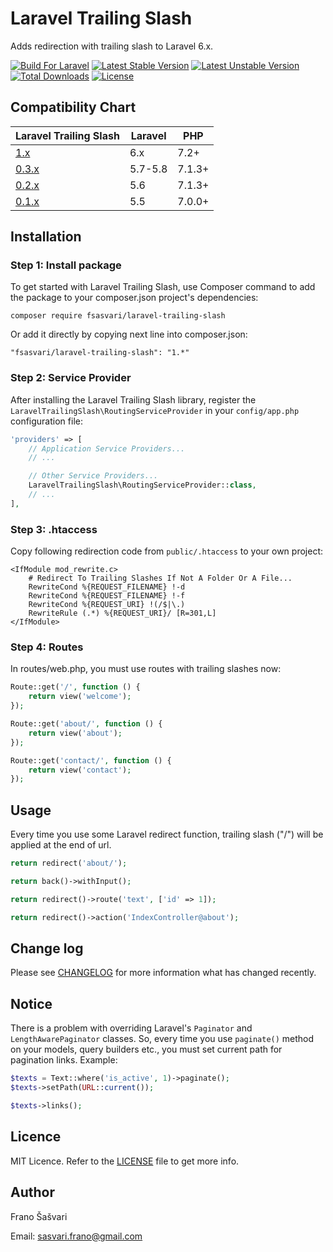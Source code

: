 # Laravel Trailing Slash

Adds redirection with trailing slash to Laravel 6.x.

[![Build For Laravel](https://img.shields.io/badge/Built_for-Laravel-orange.svg)](https://styleci.io/repos/79834672)
[![Latest Stable Version](https://poser.pugx.org/fsasvari/laravel-trailing-slash/v/stable)](https://packagist.org/packages/fsasvari/laravel-trailing-slash)
[![Latest Unstable Version](https://poser.pugx.org/fsasvari/laravel-trailing-slash/v/unstable)](https://packagist.org/packages/fsasvari/laravel-trailing-slash)
[![Total Downloads](https://poser.pugx.org/fsasvari/laravel-trailing-slash/downloads)](https://packagist.org/packages/fsasvari/laravel-trailing-slash)
[![License](https://poser.pugx.org/fsasvari/laravel-trailing-slash/license)](https://packagist.org/packages/fsasvari/laravel-trailing-slash)

## Compatibility Chart

| Laravel Trailing Slash                                                | Laravel   | PHP     |
|-----------------------------------------------------------------------|-----------|---------|
| [1.x](https://github.com/fsasvari/laravel-trailing-slash/tree/v1.1.0) | 6.x       | 7.2+    |
| [0.3.x](https://github.com/fsasvari/laravel-trailing-slash/tree/0.3)  | 5.7-5.8   | 7.1.3+  |
| [0.2.x](https://github.com/fsasvari/laravel-trailing-slash/tree/0.2)  | 5.6       | 7.1.3+  |
| [0.1.x](https://github.com/fsasvari/laravel-trailing-slash/tree/0.1)  | 5.5       | 7.0.0+  |

## Installation

### Step 1: Install package

To get started with Laravel Trailing Slash, use Composer command to add the package to your composer.json project's dependencies:

```
composer require fsasvari/laravel-trailing-slash
```

Or add it directly by copying next line into composer.json:

```
"fsasvari/laravel-trailing-slash": "1.*"
```

### Step 2: Service Provider

After installing the Laravel Trailing Slash library, register the `LaravelTrailingSlash\RoutingServiceProvider` in your `config/app.php` configuration file:

```php
'providers' => [
    // Application Service Providers...
    // ...

    // Other Service Providers...
    LaravelTrailingSlash\RoutingServiceProvider::class,
    // ...
],
```

### Step 3: .htaccess

Copy following redirection code from `public/.htaccess` to your own project:

```
<IfModule mod_rewrite.c>
    # Redirect To Trailing Slashes If Not A Folder Or A File...
    RewriteCond %{REQUEST_FILENAME} !-d
    RewriteCond %{REQUEST_FILENAME} !-f
    RewriteCond %{REQUEST_URI} !(/$|\.)
    RewriteRule (.*) %{REQUEST_URI}/ [R=301,L]
</IfModule>
```

### Step 4: Routes

In routes/web.php, you must use routes with trailing slashes now:

```php
Route::get('/', function () {
    return view('welcome');
});

Route::get('about/', function () {
    return view('about');
});

Route::get('contact/', function () {
    return view('contact');
});
```

## Usage

Every time you use some Laravel redirect function, trailing slash ("/") will be applied at the end of url.

```php
return redirect('about/');

return back()->withInput();

return redirect()->route('text', ['id' => 1]);

return redirect()->action('IndexController@about');
```

## Change log

Please see [CHANGELOG](CHANGELOG.md) for more information what has changed recently.

## Notice

There is a problem with overriding Laravel's `Paginator` and `LengthAwarePaginator` classes. So, every time you use `paginate()` method on your models, query builders etc., you must set current path for pagination links. Example:

```php
$texts = Text::where('is_active', 1)->paginate();
$texts->setPath(URL::current());

$texts->links();
```

## Licence

MIT Licence. Refer to the [LICENSE](https://github.com/fsasvari/laravel-trailing-slash/blob/master/LICENSE.md) file to get more info.

## Author

Frano Šašvari

Email: sasvari.frano@gmail.com
